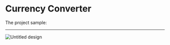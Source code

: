 ﻿# Currency Converter
The project sample:
<hr>

![Untitled design](https://github.com/user-attachments/assets/b63b2aa9-7b84-462d-99e4-1dab6ce9b889)
